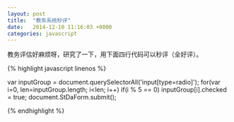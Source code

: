 ```yaml
---
layout: post
title:  "教务系统秒评"
date:   2014-12-10 11:16:03 +0800
categories: javascript
---
```


教务评估好麻烦呀，研究了一下，用下面四行代码可以秒评（全好评）。

{% highlight javascript linenos %}

var inputGroup = document.querySelectorAll('input[type=radio]');
for(var i=0, len=inputGroup.length; i<len; i++)
    if(i % 5 == 0) inputGroup[i].checked = true;
document.StDaForm.submit();

{% endhighlight %}
